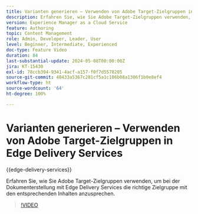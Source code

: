 ```yaml
---
title: Varianten generieren – Verwenden von Adobe Target-Zielgruppen in Edge Delivery Services
description: Erfahren Sie, wie Sie Adobe Target-Zielgruppen verwenden, um bei der Dokumenterstellung mit Edge Delivery Services die richtige Zielgruppe mit den entsprechenden Inhalten anzusprechen.
version: Experience Manager as a Cloud Service
feature: Authoring
topic: Content Management
role: Admin, Developer, Leader, User
level: Beginner, Intermediate, Experienced
doc-type: Feature Video
duration: 84
last-substantial-update: 2024-05-08T00:00:00Z
jira: KT-15430
exl-id: 78ccb394-9341-4acf-a157-f0f7d5578205
source-git-commit: 48433a5367c281cf5a1c106b08a1306f1b0e8ef4
workflow-type: ht
source-wordcount: '64'
ht-degree: 100%

---
```


# Varianten generieren – Verwenden von Adobe Target-Zielgruppen in Edge Delivery Services

{{edge-delivery-services}}

Erfahren Sie, wie Sie Adobe Target-Zielgruppen verwenden, um bei der Dokumenterstellung mit Edge Delivery Services die richtige Zielgruppe mit den entsprechenden Inhalten anzusprechen.

>[!VIDEO](https://video.tv.adobe.com/v/3437764/?learn=on&captions=ger)
